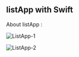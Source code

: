 ## listApp with Swift

About listApp :


![ListApp-1](https://github.com/frknkoc/listApp/assets/93766996/3ef25389-816f-4140-9418-5970321b9288)

![ListApp-2](https://github.com/frknkoc/listApp/assets/93766996/010139bc-062d-4d64-872e-6f4e5b6d1cc5)
